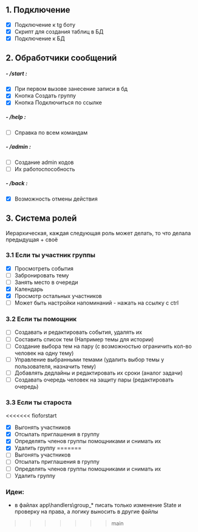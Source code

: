## 1. Подключение
- [x] Подключение к tg боту
- [x] Скрипт для создания таблиц в БД
- [x] Подключение к БД

## 2. Обработчики сообщений
##### - /start :
- [x] При первом вызове занесение записи в бд
- [x] Кнопка Создать группу
- [x] Кнопка Подключиться по ссылке

##### - /help :
- [ ] Справка по всем командам

##### - /admin :
- [ ] Создание admin кодов
- [ ] Их работоспособность

##### - /back :
- [x] Возможность отмены действия

## 3. Система ролей

Иерархическая, каждая следующая роль может делать, то что делала предыдущая + своё

### 3.1 Если ты участник группы
- [x] Просмотреть события
- [ ] Забронировать тему
- [ ] Занять место в очереди
- [x] Календарь
- [x] Просмотр остальных участников
- [ ] Может быть настройки напоминаний - [](info/База%20данных.md#^15) нажать на ссылку с ctrl

### 3.2 Если ты помощник
- [ ] Создавать и редактировать события, удалять их
- [ ] Составить список тем (Например темы для истории)
- [ ] Создание выбора тем на пару (с возможностью ограничить кол-во человек на одну тему)
- [ ] Управление выбранными темами (удалить выбор темы у пользователя, назначить тему)
- [ ] Добавлять дедлайны и редактировать их сроки (аналог задачи) 
- [ ] Создавать очередь человек на защиту пары (редактировать очередь)

### 3.3 Если ты староста
<<<<<<< fioforstart
- [x] Выгонять участников
- [x] Отсылать приглашения в группу
- [x] Определять членов группы помощниками и снимать их
- [x] Удалить группу
=======
- [ ] Выгонять участников
- [ ] Отсылать приглашения в группу
- [ ] Определять членов группы помощниками и снимать их
- [ ] Удалить группу

### Идеи:
- в файлах app\handlers\group_* писать только изменение State и проверку на права, а логику выносить в другие файлы
>>>>>>> main
